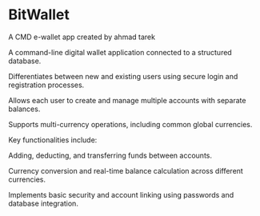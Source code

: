 # BitWallet
A CMD e-wallet app
created by ahmad tarek


A command-line digital wallet application connected to a structured database.

Differentiates between new and existing users using secure login and registration processes.

Allows each user to create and manage multiple accounts with separate balances.

Supports multi-currency operations, including common global currencies.

Key functionalities include:

Adding, deducting, and transferring funds between accounts.

Currency conversion and real-time balance calculation across different currencies.

Implements basic security and account linking using passwords and database integration.

